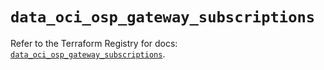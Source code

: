 # `data_oci_osp_gateway_subscriptions`

Refer to the Terraform Registry for docs: [`data_oci_osp_gateway_subscriptions`](https://registry.terraform.io/providers/hashicorp/oci/7.19.0/docs/data-sources/osp_gateway_subscriptions).
